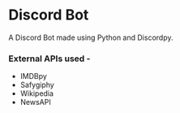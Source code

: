 # Discord Bot
A Discord Bot made using Python and Discordpy.
### External APIs used -
* IMDBpy
* Safygiphy
* Wikipedia
* NewsAPI
